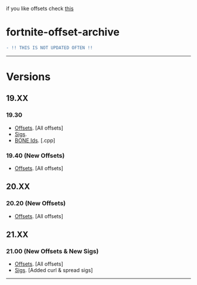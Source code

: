 if you like offsets check [this](https://github.com/ofDataa/offsets)

# fortnite-offset-archive
```diff
- !! THIS IS NOT UPDATED OFTEN !! 
```

---------------------
# Versions

## 19.XX

### 19.30
- [Offsets](https://github.com/ofDataa/fortnite-offset-archive/blob/main/19.xx/19.30%20%7C%20Offsets). [All offsets]
- [Sigs](https://github.com/ofDataa/fortnite-offset-archive/blob/main/19.xx/19.30%20%7C%20Sigs).
- [BONE Ids](https://github.com/ofDataa/fortnite-offset-archive/blob/main/19.xx/19.30%20%7C%20Bone%20ID's). [.cpp]

### 19.40 (New Offsets)
- [Offsets](https://github.com/ofDataa/fortnite-offset-archive/blob/main/19.xx/19.40%20%7C%20Offsets). [All offsets]

## 20.XX

### 20.20 (New Offsets)
- [Offsets](https://github.com/ofDataa/fortnite-offset-archive/blob/main/20.xx/20.20). [All offsets]

## 21.XX

### 21.00 (New Offsets & New Sigs)
- [Offsets](https://github.com/ofDataa/fortnite-offset-archive/blob/main/21.xx/21.00%20%7C%20Offsets). [All offsets]
- [Sigs](https://github.com/ofDataa/fortnite-offset-archive/blob/main/21.xx/21.00%20%7C%20Sigs). [Added curl & spread sigs]

---------------------
